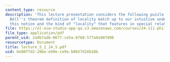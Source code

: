 ```yaml
---
content_type: resource
description: 'This lecture presentation considers the following puzzle: How does the
  Bell''s theorem definition of locality match up to our intuitive understanding of
  this notion and the kind of "locality" that features in special relativity?'
file: https://ol-ocw-studio-app-qa.s3.amazonaws.com/courses/24-111-philosophy-of-quantum-mechanics-spring-2005/be80f7d220beeb9ece9ab0b57d16b18b_lecture_5_2_14_5.pdf
file_type: application/pdf
parent_uid: 2a9b7adb-0677-ce5a-8788-577a0a98f896
resourcetype: Document
title: lecture_5_2_14_5.pdf
uid: be80f7d2-20be-eb9e-ce9a-b0b57d16b18b
---
```

